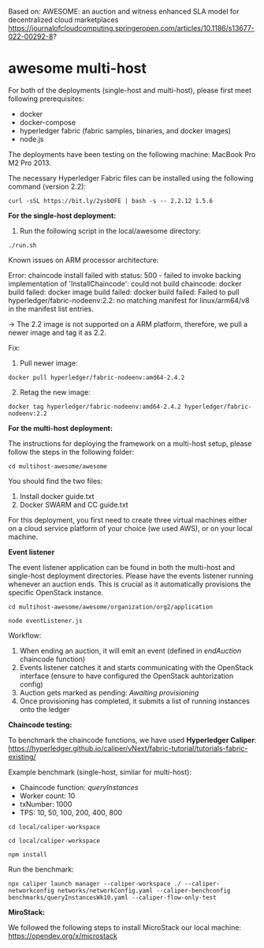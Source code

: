 Based on:
AWESOME: an auction and witness enhanced SLA model for decentralized cloud marketplaces
https://journalofcloudcomputing.springeropen.com/articles/10.1186/s13677-022-00292-8?

# awesome multi-host

For both of the deployments (single-host and multi-host), please first meet following prerequisites:

 * docker
 * docker-compose
 * hyperledger fabric (fabric samples, binaries, and docker images)
 * node.js

The deployments have been testing on the following machine: MacBook Pro M2 Pro 2013.

The necessary Hyperledger Fabric files can be installed using the following command (version 2.2):

```
curl -sSL https://bit.ly/2ysbOFE | bash -s -- 2.2.12 1.5.6
```

**For the single-host deployment:**

1. Run the following script in the local/awesome directory:

```
./run.sh
```

Known issues on ARM processor architecture:

Error: chaincode install failed with status: 500 - failed to invoke backing implementation of 'InstallChaincode': could not build chaincode: docker build failed: docker image build failed: docker build failed: Failed to pull hyperledger/fabric-nodeenv:2.2: no matching manifest for linux/arm64/v8 in the manifest list entries.

-> The 2.2 image is not supported on a ARM platform, therefore, we pull a newer image and tag it as 2.2.

Fix: 

1. Pull newer image:
```
docker pull hyperledger/fabric-nodeenv:amd64-2.4.2
```

2. Retag the new image:
```
docker tag hyperledger/fabric-nodeenv:amd64-2.4.2 hyperledger/fabric-nodeenv:2.2
```


**For the multi-host deployment:**

The instructions for deploying the framework on a multi-host setup, please follow the steps in the following folder:

```
cd multihost-awesome/awesome
```

You should find the two files:

1. Install docker guide.txt
2. Docker SWARM and CC guide.txt

For this deployment, you first need to create three virtual machines either on a cloud service platform of your choice (we used AWS), or on your local machine.

**Event listener**

The event listener application can be found in both the multi-host and single-host deployment directories.
Please have the events listener running whenever an auction ends. This is crucial as it automatically provisions the specific OpenStack instance.

```
cd multihost-awesome/awesome/organization/org2/application
```

```
node eventListener.js
```

Workflow:

1. When ending an auction, it will emit an event (defined in *endAuction* chaincode function)
2. Events listener catches it and starts communicating with the OpenStack interface (ensure to have configured the OpenStack auhtorization config)
3. Auction gets marked as pending: *Awaiting provisioning*
4. Once provisioning has completed, it submits a list of running instances onto the ledger

**Chaincode testing:**

To benchmark the chaincode functions, we have used **Hyperledger Caliper**: https://hyperledger.github.io/caliper/vNext/fabric-tutorial/tutorials-fabric-existing/

Example benchmark (single-host, similar for multi-host):

* Chaincode function: *queryInstances*
* Worker count: 10
* txNumber: 1000
* TPS: 10, 50, 100, 200, 400, 800

```
cd local/caliper-workspace
```

```
cd local/caliper-workspace
```

```
npm install
```
Run the benchmark:
```
npx caliper launch manager --caliper-workspace ./ --caliper-networkconfig networks/networkConfig.yaml --caliper-benchconfig benchmarks/queryInstancesWk10.yaml --caliper-flow-only-test
```


**MiroStack:**

We followed the following steps to install MicroStack our local machine: https://opendev.org/x/microstack

